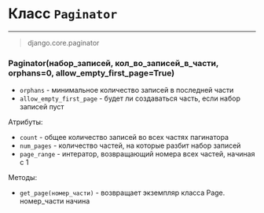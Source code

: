 # Класс `Paginator`
---
>django.core.paginator

### Paginator(набор_записей, кол_во_записей_в_части, orphans=0, allow_empty_first_page=True)
- `orphans` - минимальное количество записей в последней части
- `allow_empty_first_page` - будет ли создаваться часть, если набор записей пуст

Атрибуты:
- `count` - общее количество записей во всех частях пагинатора
- `num_pages` - количество частей, на которые разбит набор записей
- `page_range` - интератор, возвращающий номера всех частей, начиная с 1

Методы:
- `get_page(номер_части)` - возвращает экземпляр класса Page. номер_части начина